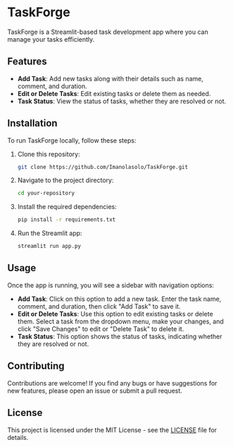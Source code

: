# TaskForge

TaskForge is a Streamlit-based task development app where you can manage your tasks efficiently.

## Features

- **Add Task**: Add new tasks along with their details such as name, comment, and duration.
- **Edit or Delete Tasks**: Edit existing tasks or delete them as needed.
- **Task Status**: View the status of tasks, whether they are resolved or not.

## Installation

To run TaskForge locally, follow these steps:

1. Clone this repository:

    ```bash
    git clone https://github.com/Imanolasolo/TaskForge.git
    ```

2. Navigate to the project directory:

    ```bash
    cd your-repository
    ```

3. Install the required dependencies:

    ```bash
    pip install -r requirements.txt
    ```

4. Run the Streamlit app:

    ```bash
    streamlit run app.py
    ```

## Usage

Once the app is running, you will see a sidebar with navigation options:

- **Add Task**: Click on this option to add a new task. Enter the task name, comment, and duration, then click "Add Task" to save it.
- **Edit or Delete Tasks**: Use this option to edit existing tasks or delete them. Select a task from the dropdown menu, make your changes, and click "Save Changes" to edit or "Delete Task" to delete it.
- **Task Status**: This option shows the status of tasks, indicating whether they are resolved or not.

## Contributing

Contributions are welcome! If you find any bugs or have suggestions for new features, please open an issue or submit a pull request.

## License

This project is licensed under the MIT License - see the [LICENSE](LICENSE) file for details.
